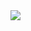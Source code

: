 <img src = "https://images.squarespace-cdn.com/content/v1/56fae4be1d07c0c393d8faa5/1588536753239-FKAAH94DVYD632NN4730/Model+Rocket+Engines.jpg?format=500w">

